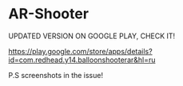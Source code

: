 # AR-Shooter

UPDATED VERSION ON GOOGLE PLAY, CHECK IT!

https://play.google.com/store/apps/details?id=com.redhead.y14.balloonshooterar&hl=ru

P.S screenshots in the issue!
